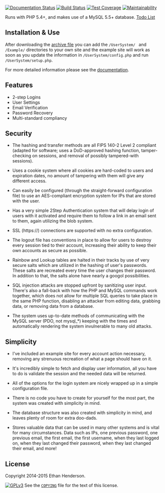 [![Documentation Status](https://readthedocs.org/projects/usersystem/badge/?version=latest)](https://l.zbee.me/2A0xzKx)
[![Build Status](https://travis-ci.org/Zbee/UserSystem.svg?branch=master)](http://l.zbee.me/1ANkrWS)
[![Test Coverage](https://api.codeclimate.com/v1/badges/180d92bd495bd73ecda8/test_coverage)](https://l.zbee.me/2QQelyg)
[![Maintainability](https://api.codeclimate.com/v1/badges/180d92bd495bd73ecda8/maintainability)](https://l.zbee.me/2DrZrdR)

Runs with PHP 5.4+, and makes use of a MySQL 5.5+ database. [Todo List](https://trello.com/b/F3zUXNeK)

## Installation & Use

After downloading the [archive file](http://l.zbee.me/1MrcEiw) you can add the
`/UserSystem/ ` and `/Example/` directories to your own site and the example
site will work as soon as you update the information in
`/UserSystem/config.php` and run `/UserSystem/setup.php`.

For more detailed information please see the
[documentation](http://l.zbee.me/1KPsvcy).

## Features
* 2-step Logins
* User Settings
* Email Verification
* Password Recovery
* Multi-standard compliancy

## Security

* The hashing and transfer methods are all FIPS 140-2 Level 2 compliant (adapted
 for software; uses a DoD-approved hashing function, tamper-checking on
 sessions, and removal of possibly tampered-with sessions).

* Uses a cookie system where all cookies are hard-coded to users and expiration
 dates, no amount of tampering with them will give any different access.

* Can easily be configured (through the straight-forward configuration file) to
 use an AES-compliant encryption system for IPs that are stored with the user.

* Has a very simple 2Step Authentication system that will delay login of users
 with it activated and require them to follow a link in an email sent to them,
 again utilizing the blob system.

* SSL (https://) connections are supported with no extra configuration.

* The logout file has conventions in place to allow for users to destroy every
 session tied to their account, increasing their ability to keep their own
 accounts as secure as possible.

* Rainbow and Lookup tables are halted in their tracks by use of very secure
 salts which are utilized in the hashing of user's passwords. These salts are
 recreated every time the user changes their password. In addition to that, the
 salts alone have nearly a googol possibilities.

* SQL injection attacks are stopped upfront by sanitizing user input. There's
 also a fall-back with how the PHP and MySQL commands work together, which does
 not allow for multiple SQL queries to take place in the same PHP function,
 disabling an attacker from editing data, grabbing data, or removing data from
 a database.

* The system uses up-to-date methods of communicating with the MySQL server
 (PDO, not mysql_*) keeping with the times and automatically rendering the
 system invulnerable to many old attacks.

## Simplicity

* I've included an example site for every account action necessary, removing any
 strenuous recreation of what a page should have on it.

* It's incredibly simple to fetch and display user information, all you have to
 do is validate the session and the needed data will be returned.

* All of the options for the login system are nicely wrapped up in a simple
 configuration file.

* There is no code you have to create for yourself for the most part, the system
 was created with simplicity in mind.

* The database structure was also created with simplicity in mind, and leaves
 plenty of room for extra doo-dads.

* Stores valuable data that can be used in many other systems and is vital for
 many circumstances. Data such as IPs, one previous password, one previous
 email, the first email, the first username, when they last logged on, when
 they last changed their password, when they last changed their email, and
 more!

## License

Copyright 2014-2015 Ethan Henderson.

[![GPLv3](https://www.gnu.org/graphics/gplv3-127x51.png)](http://l.zbee.me/1SZtWYz)
See the [`COPYING`](http://l.zbee.me/1BN1Y7r) file for the text of this license.
